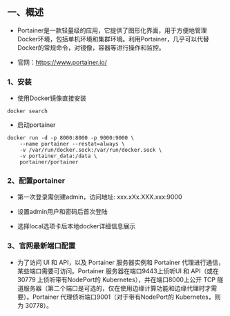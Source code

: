 ## 一、概述

- Portainer是一款轻量级的应用，它提供了图形化界面，用于方便地管理Docker环境，包括单机环境和集群环境。利用Portainer，几乎可以代替Docker的常规命令，对镜像，容器等进行操作和监控。

- 官网：https://www.portainer.io/


### 1、安装

- 使用Docker镜像直接安装

```shell
docker search 
```
- 启动portainer

```shell
docker run -d -p 8000:8000 -p 9000:9000 \
    --name portainer --restat=always \
    -v /var/run/docker.sock:/var/run/docker.sock \
    -v portainer_data:/data \
    portainer/portainer
```
### 2、配置portainer

- 第一次登录需创建admin，访问地址: xxx.xXx.XXX.xxx:9000

- 设置admin用户和密码后首次登陆

- 选择local选项卡后本地docker详细信息展示


### 3、官网最新端口配置

- 为了访问 UI 和 API，以及 Portainer 服务器实例和 Portainer 代理进行通信，某些端口需要可访问。Portainer 服务器在端口9443上侦听UI 和 API（或在30779 上侦听带有NodePort的 Kubernetes），并在端口8000上公开 TCP 隧道服务器（第二个端口是可选的，仅在使用边缘计算功能和边缘代理时才需要）。Portainer 代理侦听端口9001（对于带有NodePort的 Kubernetes，则为 30778）。


 

